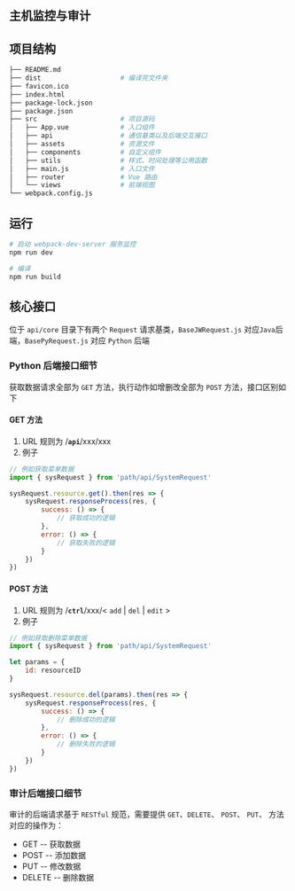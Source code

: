 ## 主机监控与审计

## 项目结构
```bash
├── README.md
├── dist                    # 编译完文件夹
├── favicon.ico
├── index.html
├── package-lock.json
├── package.json
├── src                     # 项目源码
│   ├── App.vue             # 入口组件
│   ├── api                 # 通信基类以及后端交互接口
│   ├── assets              # 资源文件
│   ├── components          # 自定义组件
│   ├── utils               # 样式、时间处理等公用函数
│   ├── main.js             # 入口文件
│   ├── router              # Vue 路由
│   └── views               # 前端视图
└── webpack.config.js
```

## 运行
```bash
# 启动 webpack-dev-server 服务监控
npm run dev 

# 编译
npm run build
```

## 核心接口
位于 `api/core` 目录下有两个 `Request` 请求基类，`BaseJWRequest.js` 对应`Java`后端，`BasePyRequest.js` 对应 `Python` 后端

### Python 后端接口细节
获取数据请求全部为 `GET` 方法，执行动作如增删改全部为 `POST` 方法，接口区别如下
#### GET 方法
1. URL 规则为 /**`api`**/xxx/xxx
2. 例子
```javascript
// 例如获取菜单数据
import { sysRequest } from 'path/api/SystemRequest'

sysRequest.resource.get().then(res => {
    sysRequest.responseProcess(res, {
        success: () => {
            // 获取成功的逻辑
        },
        error: () => {
            // 获取失败的逻辑
        }
    })
})
```

#### POST 方法
1. URL 规则为 /**`ctrl`**/xxx/< `add` | `del` | `edit` >
2. 例子
```javascript
// 例如获取删除菜单数据
import { sysRequest } from 'path/api/SystemRequest'

let params = {
    id: resourceID
}

sysRequest.resource.del(params).then(res => {
    sysRequest.responseProcess(res, {
        success: () => {
            // 删除成功的逻辑
        },
        error: () => {
            // 删除失败的逻辑
        }
    })
})
```


### 审计后端接口细节
审计的后端请求基于 `RESTful` 规范，需要提供 `GET`、`DELETE`、 `POST`、 `PUT`、 方法对应的操作为：

* GET -- 获取数据
* POST -- 添加数据
* PUT -- 修改数据
* DELETE -- 删除数据
